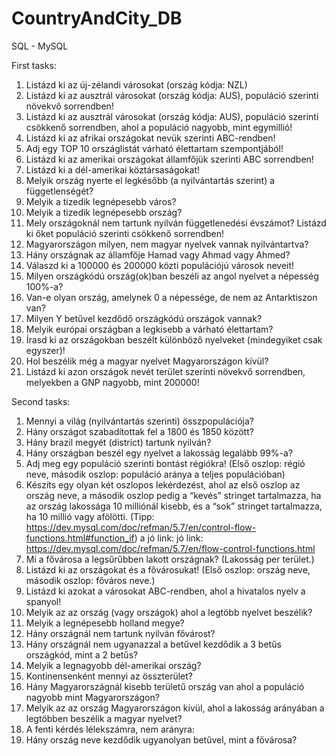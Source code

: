 # CountryAndCity_DB
SQL - MySQL

First tasks:

1.	Listázd ki az új-zélandi városokat (ország kódja: NZL)
2.	Listázd ki az ausztrál városokat (ország kódja: AUS), populáció szerinti növekvő sorrendben!
3.	Listázd ki az ausztrál városokat (ország kódja: AUS), populáció szerinti csökkenő sorrendben, ahol a populáció nagyobb, mint egymillió!
4.	Listázd ki az afrikai országokat nevük szerinti ABC-rendben!
5.	Adj egy TOP 10 országlistát várható élettartam szempontjából!
6.	Listázd ki az amerikai országokat államfőjük szerinti ABC sorrendben!
7.	Listázd ki a dél-amerikai köztársaságokat!
8.	Melyik ország nyerte el legkésőbb (a nyilvántartás szerint) a függetlenségét?
9.	Melyik a tizedik legnépesebb város?
10.	Melyik a tizedik legnépesebb ország?
11.	Mely országoknál nem tartunk nyilván függetlenedési évszámot? Listázd ki őket populáció szerinti csökkenő sorrendben!
12.	Magyarországon milyen, nem magyar nyelvek vannak nyilvántartva?
13.	Hány országnak az államfője Hamad vagy Ahmad vagy Ahmed?
14.	Válaszd ki a 100000 és 200000 közti populációjú városok neveit!
15.	Milyen országkódú ország(ok)ban beszéli az angol nyelvet a népesség 100%-a?
16.	Van-e olyan ország, amelynek 0 a népessége, de nem az Antarktiszon van?
17.	Milyen Y betűvel kezdődő országkódú országok vannak?
18.	Melyik európai országban a legkisebb a várható élettartam?
19.	Írasd ki az országokban beszélt különböző nyelveket (mindegyiket csak egyszer)!
20.	Hol beszélik még a magyar nyelvet Magyarországon kívül?
21.	Listázd ki azon országok nevét terület szerinti növekvő sorrendben, melyekben a GNP nagyobb, mint 200000!

Second tasks:

1.	Mennyi a világ (nyilvántartás szerinti) összpopulációja?
2.	Hány országot szabadítottak fel a 1800 és 1850 között?
3.	Hány brazil megyét (district) tartunk nyilván?
4.	Hány országban beszél egy nyelvet a lakosság legalább 99%-a?
5.	Adj meg egy populáció szerinti bontást régiókra! (Első oszlop: régió neve, második oszlop: populáció aránya a teljes populációban)
6.	Készíts egy olyan két oszlopos lekérdezést, ahol az első oszlop az ország neve, a második oszlop pedig a “kevés” stringet tartalmazza, ha az ország lakossága 10 milliónál kisebb, és a “sok” stringet tartalmazza, ha 10 millió vagy afölötti. (Tipp: https://dev.mysql.com/doc/refman/5.7/en/control-flow-functions.html#function_if) a jó link: jó link: https://dev.mysql.com/doc/refman/5.7/en/flow-control-functions.html
7.	Mi a fővárosa a legsűrűbben lakott országnak? (Lakosság per terület.)
8.	Listázd ki az országokat és a fővárosukat! (Első oszlop: ország neve, második oszlop: főváros neve.)
9.	Listázd ki azokat a városokat ABC-rendben, ahol a hivatalos nyelv a spanyol!
10.	Melyik az az ország (vagy országok) ahol a legtöbb nyelvet beszélik?
11.	Melyik a legnépesebb holland megye?
12.	Hány országnál nem tartunk nyilván fővárost?
13.	Hány országnál nem ugyanazzal a betűvel kezdődik a 3 betűs országkód, mint a 2 betűs?
14.	Melyik a legnagyobb dél-amerikai ország?
15.	Kontinensenként mennyi az összterület?
16.	Hány Magyarországnál kisebb területű ország van ahol a populáció nagyobb mint Magyarországon?
17.	Melyik az az ország Magyarországon kívül, ahol a lakosság arányában a legtöbben beszélik a magyar nyelvet?
18.	A fenti kérdés lélekszámra, nem arányra:
19.	Hány ország neve kezdődik ugyanolyan betűvel, mint a fővárosa?
